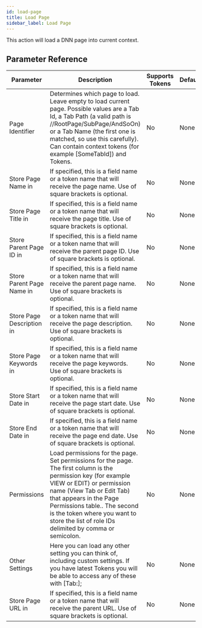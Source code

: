 ```yaml
---
id: load-page
title: Load Page
sidebar_label: Load Page
---
```



This action will load a DNN page into current context.

## Parameter Reference
| Parameter | Description | Supports Tokens | Default |
| -- | -- | -- | -- |
| Page Identifier | Determines which page to load. Leave empty to load current page. Possible values are a Tab Id, a Tab Path (a valid path is //RootPage/SubPage/AndSoOn) or a Tab Name (the first one is matched, so use this carefully). Can contain context tokens (for example [SomeTabId]) and Tokens. | No | None |
| Store Page Name in | If specified, this is a field name or a token name that will receive the page name. Use of square brackets is optional. | No | None |
| Store Page Title in | If specified, this is a field name or a token name that will receive the page title. Use of square brackets is optional. | No | None |
| Store Parent Page ID in | If specified, this is a field name or a token name that will receive the parent page ID. Use of square brackets is optional. | No | None |
| Store Parent Page Name in | If specified, this is a field name or a token name that will receive the parent page name. Use of square brackets is optional. | No | None |
| Store Page Description in | If specified, this is a field name or a token name that will receive the page description. Use of square brackets is optional. | No | None |
| Store Page Keywords in | If specified, this is a field name or a token name that will receive the page keywords. Use of square brackets is optional. | No | None |
| Store Start Date in | If specified, this is a field name or a token name that will receive the page start date. Use of square brackets is optional. | No | None |
| Store End Date in | If specified, this is a field name or a token name that will receive the page end date. Use of square brackets is optional. | No | None |
| Permissions | Load permissions for the page. Set permissions for the page. The first column is the permission key (for example VIEW or EDIT) or permission name (View Tab or Edit Tab) that appears in the Page Permissions table.. The second is the token where you want to store the list of role IDs delimited by comma or semicolon. | No | None |
| Other Settings | Here you can load any other setting you can think of, including custom settings. If you have latest Tokens you will be able to access any of these with [Tab:]; | No | None |
| Store Page URL in | If specified, this is a field name or a token name that will receive the parent URL. Use of square brackets is optional. | No | None |
